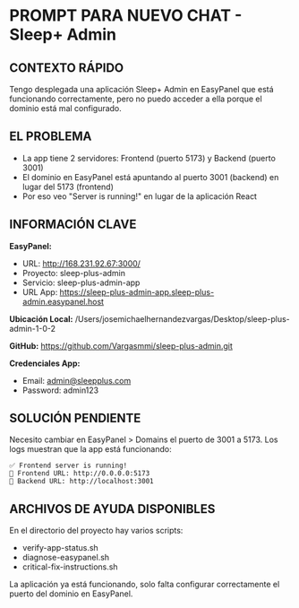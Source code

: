 # PROMPT PARA NUEVO CHAT - Sleep+ Admin

## CONTEXTO RÁPIDO
Tengo desplegada una aplicación Sleep+ Admin en EasyPanel que está funcionando correctamente, pero no puedo acceder a ella porque el dominio está mal configurado.

## EL PROBLEMA
- La app tiene 2 servidores: Frontend (puerto 5173) y Backend (puerto 3001)
- El dominio en EasyPanel está apuntando al puerto 3001 (backend) en lugar del 5173 (frontend)
- Por eso veo "Server is running!" en lugar de la aplicación React

## INFORMACIÓN CLAVE
**EasyPanel:**
- URL: http://168.231.92.67:3000/
- Proyecto: sleep-plus-admin
- Servicio: sleep-plus-admin-app
- URL App: https://sleep-plus-admin-app.sleep-plus-admin.easypanel.host

**Ubicación Local:**
/Users/josemichaelhernandezvargas/Desktop/sleep-plus-admin-1-0-2

**GitHub:**
https://github.com/Vargasmmi/sleep-plus-admin.git

**Credenciales App:**
- Email: admin@sleepplus.com
- Password: admin123

## SOLUCIÓN PENDIENTE
Necesito cambiar en EasyPanel > Domains el puerto de 3001 a 5173. Los logs muestran que la app está funcionando:

```
✅ Frontend server is running!
🎨 Frontend URL: http://0.0.0.0:5173
🔧 Backend URL: http://localhost:3001
```

## ARCHIVOS DE AYUDA DISPONIBLES
En el directorio del proyecto hay varios scripts:
- verify-app-status.sh
- diagnose-easypanel.sh
- critical-fix-instructions.sh

La aplicación ya está funcionando, solo falta configurar correctamente el puerto del dominio en EasyPanel.
